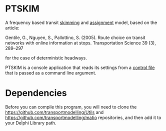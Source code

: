 # PTSKIM

A frequency based transit [skimming](https://tfresource.org/topics/Skim_Matrix.html) and [assignment](https://tfresource.org/topics/Network_assignment.html) model, based on the article:

Gentile, G., Nguyen, S., Pallottino, S. (2005). Route choice on transit networks with online information
at stops. Transportation Science 39 (3), 289–297

for the case of deterministic headways.

PTSKIM is a console application that reads its settings from a [control file](https://github.com/transportmodelling/PTSKIM/wiki/Control-file) that is passed as a command line argument.

# Dependencies
Before you can compile this program, you will need to clone the https://github.com/transportmodelling/Utils and https://github.com/transportmodelling/matio repositories, and then add it to your Delphi Library path.
